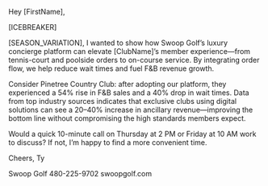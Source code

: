 Hey [FirstName],

[ICEBREAKER]

[SEASON_VARIATION], I wanted to show how Swoop Golf’s luxury concierge platform can elevate [ClubName]’s member experience—from tennis-court and poolside orders to on-course service. By integrating order flow, we help reduce wait times and fuel F&B revenue growth.

Consider Pinetree Country Club: after adopting our platform, they experienced a 54% rise in F&B sales and a 40% drop in wait times. Data from top industry sources indicates that exclusive clubs using digital solutions can see a 20–40% increase in ancillary revenue—improving the bottom line without compromising the high standards members expect.

Would a quick 10-minute call on Thursday at 2 PM or Friday at 10 AM work to discuss? If not, I’m happy to find a more convenient time.

Cheers,
Ty

Swoop Golf
480-225-9702
swoopgolf.com
